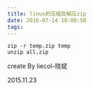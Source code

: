 ```yaml
---
title: linux的压缩及解压zip
date: 2016-07-14 18:00:50
tags:
---
```


```
zip -r temp.zip temp
unzip all.zip
```
create By liecol-晓斌

2015.11.23